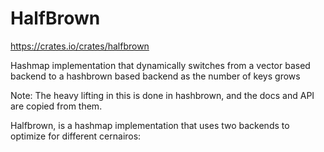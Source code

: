 # HalfBrown

https://crates.io/crates/halfbrown


Hashmap implementation that dynamically switches from a vector based backend to a hashbrown based backend as the number of keys grows

Note: The heavy lifting in this is done in hashbrown, and the docs and API are copied from them.

Halfbrown, is a hashmap implementation that uses two backends to optimize for different cernairos:

